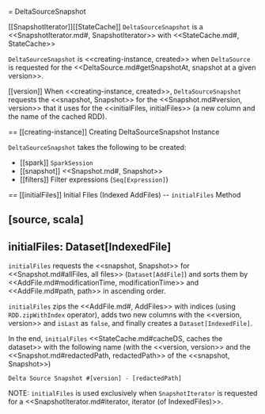 = DeltaSourceSnapshot

[[SnapshotIterator]][[StateCache]]
`DeltaSourceSnapshot` is a <<SnapshotIterator.md#, SnapshotIterator>> with <<StateCache.md#, StateCache>>

`DeltaSourceSnapshot` is <<creating-instance, created>> when `DeltaSource` is requested for the <<DeltaSource.md#getSnapshotAt, snapshot at a given version>>.

[[version]]
When <<creating-instance, created>>, `DeltaSourceSnapshot` requests the <<snapshot, Snapshot>> for the <<Snapshot.md#version, version>> that it uses for the <<initialFiles, initialFiles>> (a new column and the name of the cached RDD).

== [[creating-instance]] Creating DeltaSourceSnapshot Instance

`DeltaSourceSnapshot` takes the following to be created:

* [[spark]] `SparkSession`
* [[snapshot]] <<Snapshot.md#, Snapshot>>
* [[filters]] Filter expressions (`Seq[Expression]`)

== [[initialFiles]] Initial Files (Indexed AddFiles) -- `initialFiles` Method

[source, scala]
----
initialFiles: Dataset[IndexedFile]
----

`initialFiles` requests the <<snapshot, Snapshot>> for <<Snapshot.md#allFiles, all files>> (`Dataset[AddFile]`) and sorts them by <<AddFile.md#modificationTime, modificationTime>> and <<AddFile.md#path, path>> in ascending order.

`initialFiles` zips the <<AddFile.md#, AddFiles>> with indices (using `RDD.zipWithIndex` operator), adds two new columns with the <<version, version>> and `isLast` as `false`, and finally creates a `Dataset[IndexedFile]`.

In the end, `initialFiles` <<StateCache.md#cacheDS, caches the dataset>> with the following name (with the <<version, version>> and the <<Snapshot.md#redactedPath, redactedPath>> of the <<snapshot, Snapshot>>)

```
Delta Source Snapshot #[version] - [redactedPath]
```

NOTE: `initialFiles` is used exclusively when `SnapshotIterator` is requested for a <<SnapshotIterator.md#iterator, iterator (of IndexedFiles)>>.
